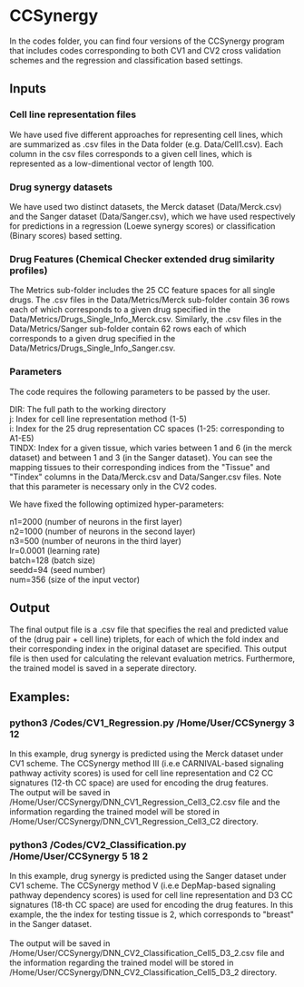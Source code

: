 # CCSynergy
In the codes folder, you can find four versions of the CCSynergy program that includes codes corresponding to both CV1 and CV2 cross validation schemes and  the regression  and classification based settings.

## Inputs

### Cell line representation files
We have used five different approaches for representing cell lines, which are summarized as .csv files in the Data folder (e.g. Data/Cell1.csv).
Each column in the csv files corresponds to a given cell lines, which is represented as a low-dimentional vector of length 100.

### Drug synergy datasets
We have used two distinct datasets, the Merck dataset (Data/Merck.csv) and the Sanger dataset (Data/Sanger.csv), which we have used respectively for predictions in a regression (Loewe synergy scores) or classification (Binary scores) based setting.  

### Drug Features (Chemical Checker extended drug similarity profiles)
The Metrics sub-folder includes the 25 CC feature spaces for all single drugs. The .csv files in the Data/Metrics/Merck sub-folder contain 36 rows each of which corresponds to a given drug specified in the Data/Metrics/Drugs_Single_Info_Merck.csv. Similarly, the .csv files in the Data/Metrics/Sanger sub-folder contain 62 rows each of which corresponds to a given drug specified in the Data/Metrics/Drugs_Single_Info_Sanger.csv.

### Parameters
The code requires the following parameters to be passed by the user.


DIR: The full path to the working directory <br>
j:   Index for cell line representation method (1-5) <br>
i:   Index for the 25 drug representation CC spaces (1-25: corresponding to A1-E5) <br> 
TINDX:  Index for a given tissue, which varies between 1 and 6 (in the merck dataset) and between 1 and 3 (in the Sanger dataset). You can see the mapping tissues to their corresponding indices from the "Tissue" and "Tindex" columns in the Data/Merck.csv and Data/Sanger.csv files. Note that this parameter is necessary only in the CV2 codes.
    
We have fixed the following optimized hyper-parameters:

n1=2000   (number of neurons in the first layer) <br>
n2=1000   (number of neurons in the second layer) <br>
n3=500    (number of neurons in the third layer) <br>
lr=0.0001 (learning rate) <br>
batch=128 (batch size) <br>
seedd=94  (seed number) <br> 
num=356   (size of the input vector) <br>


## Output
The final output file is a .csv file that specifies the real and predicted value of the (drug pair + cell line) triplets, for each of which the fold index and their corresponding index in the original dataset are specified. This output file is then used for calculating the relevant evaluation metrics. Furthermore, the trained model is saved in a seperate directory.

## Examples:
### python3 /Codes/CV1_Regression.py /Home/User/CCSynergy 3 12 <br> 
In this example, drug synergy is predicted using the Merck dataset under CV1 scheme. The CCSynergy method III (i.e.e CARNIVAL-based signaling pathway activity scores) is used for cell line representation and C2 CC signatures (12-th CC space) are used for encoding the drug features. <br> 
The output will be saved in /Home/User/CCSynergy/DNN_CV1_Regression_Cell3_C2.csv file and the information regarding the trained model will be stored in /Home/User/CCSynergy/DNN_CV1_Regression_Cell3_C2 directory. <br>   

### python3 /Codes/CV2_Classification.py /Home/User/CCSynergy 5 18 2 <br> 
In this example, drug synergy is predicted using the Sanger dataset under CV1 scheme. The CCSynergy method V (i.e.e DepMap-based signaling pathway dependency scores) is used for cell line representation and D3 CC signatures (18-th CC space) are used for encoding the drug features. In this example, the the index for testing tissue is 2, which corresponds to "breast" in the Sanger dataset.<br>  
The output will be saved in /Home/User/CCSynergy/DNN_CV2_Classification_Cell5_D3_2.csv file and the information regarding the trained model will be stored in /Home/User/CCSynergy/DNN_CV2_Classification_Cell5_D3_2 directory. <br> 
